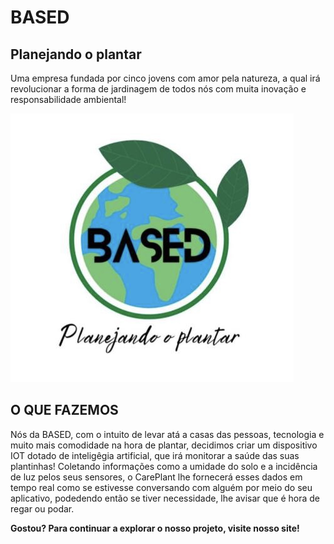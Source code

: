 # BASED 
## Planejando o plantar

Uma empresa fundada por cinco jovens com amor pela natureza, a qual irá revolucionar a forma de jardinagem de todos nós com muita inovação e responsabilidade ambiental!

![](https://github.com/Quinteto-Fantastico-2RB/Site_base_grupo/blob/main/LOGO.jpg)

## **O QUE FAZEMOS** 

Nós da BASED, com o intuito de levar atá a casas das pessoas, tecnologia e muito mais comodidade na hora de plantar, decidimos criar um dispositivo IOT dotado de inteligêgia artificial, que irá monitorar a saúde das suas plantinhas! Coletando informações como a umidade do solo e a incidência de luz pelos seus sensores, o CarePlant lhe fornecerá esses dados em tempo real como se estivesse conversando com alguém por meio do seu aplicativo, podedendo então se tiver necessidade, lhe avisar que é hora de regar ou podar.

**Gostou? Para continuar a explorar o nosso projeto, visite nosso site!**
